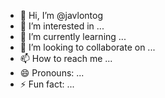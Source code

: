- 👋 Hi, I’m @javlontog
- 👀 I’m interested in ...
- 🌱 I’m currently learning ...
- 💞️ I’m looking to collaborate on ...
- 📫 How to reach me ...
- 😄 Pronouns: ...
- ⚡ Fun fact: ...

<!---
javlontog/javlontog is a ✨ special ✨ repository because its `README.md` (this file) appears on your GitHub profile.
You can click the Preview link to take a look at your changes.
--->
